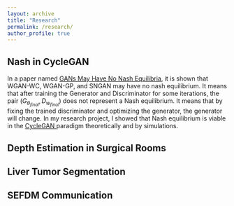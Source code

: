 ```yaml
---
layout: archive
title: "Research"
permalink: /research/
author_profile: true
---
```


## **Nash in CycleGAN**
In a paper named [GANs May Have No Nash Equilibria](https://arxiv.org/pdf/2002.09124.pdf), it is shown that WGAN-WC, WGAN-GP, and SNGAN may have no nash equilibrium. It means that after training the Generator and Discriminator for some iterations, the pair $(G_{θ_{final}}, D_{w_{final}})$ does not represent a Nash equilibrium. It means that by fixing the trained discriminator and optimizing the generator, the generator will change. In my research project, I showed that Nash equilibrium is viable in the [CycleGAN ](https://arxiv.org/pdf/1703.10593.pdf) paradigm theoretically and by simulations. 

## **Depth Estimation in Surgical Rooms**


## **Liver Tumor Segmentation**

## **SEFDM Communication**
